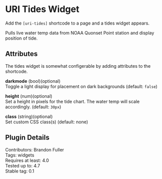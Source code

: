 # URI Tides Widget

Add the `[uri-tides]` shortcode to a page and a tides widget appears.

Pulls live water temp data from NOAA Quonset Point station and display position of tide.

## Attributes

The tides widget is somewhat configerable by adding attributes to the shortcode.  

**darkmode** (bool)(optional)  
Toggle a light display for placement on dark backgrounds (default: `false`)

**height** (num)(optional)  
Set a height in pixels for the tide chart. The water temp will scale accordingly. (default: `30px`)

**class** (string)(optional)  
Set custom CSS class(s) (default: none)

## Plugin Details

Contributors: Brandon Fuller  
Tags: widgets  
Requires at least: 4.0  
Tested up to: 4.7  
Stable tag: 0.1  